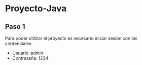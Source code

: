 # Proyecto-Java

## Paso 1

Para poder utilizar el proyecto es necesario iniciar sesión con las credenciales:

- Usuario: admin
- Contraseña: 1234
